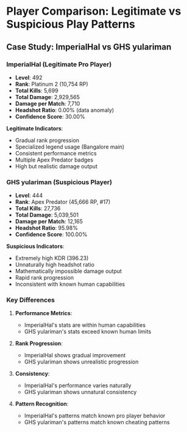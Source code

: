 # Player Comparison: Legitimate vs Suspicious Play Patterns

## Case Study: ImperialHal vs GHS yulariman

### ImperialHal (Legitimate Pro Player)
- **Level**: 492
- **Rank**: Platinum 2 (10,754 RP)
- **Total Kills**: 5,699
- **Total Damage**: 2,929,565
- **Damage per Match**: 7,710
- **Headshot Ratio**: 0.00% (data anomaly)
- **Confidence Score**: 30.00%

**Legitimate Indicators**:
- Gradual rank progression
- Specialized legend usage (Bangalore main)
- Consistent performance metrics
- Multiple Apex Predator badges
- High but realistic damage output

### GHS yulariman (Suspicious Player)
- **Level**: 444
- **Rank**: Apex Predator (45,666 RP, #17)
- **Total Kills**: 27,736
- **Total Damage**: 5,039,501
- **Damage per Match**: 12,165
- **Headshot Ratio**: 95.98%
- **Confidence Score**: 100.00%

**Suspicious Indicators**:
- Extremely high KDR (396.23)
- Unnaturally high headshot ratio
- Mathematically impossible damage output
- Rapid rank progression
- Inconsistent with known human capabilities

### Key Differences
1. **Performance Metrics**:
   - ImperialHal's stats are within human capabilities
   - GHS yulariman's stats exceed known human limits

2. **Rank Progression**:
   - ImperialHal shows gradual improvement
   - GHS yulariman shows unrealistic progression

3. **Consistency**:
   - ImperialHal's performance varies naturally
   - GHS yulariman shows unnatural consistency

4. **Pattern Recognition**:
   - ImperialHal's patterns match known pro player behavior
   - GHS yulariman's patterns match known cheating patterns 